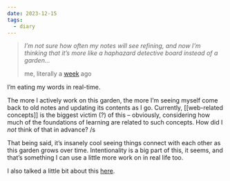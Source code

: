 ```yaml
---
date: 2023-12-15
tags:
  - diary
---
```


> *I’m not sure how often my notes will see refining, and now I’m thinking that it’s more like a haphazard detective board instead of a garden…*
> 
> me, literally a [week](https://github.com/VNGRD/sprout/commit/ef10ca16d8219ff8d0970e44867534ae8da10981) ago 

I’m eating my words in real-time. 

The more I actively work on this garden, the more I’m seeing myself come back to old notes and updating its contents as I go. Currently, [[web-related concepts]] is the biggest victim (?) of this – obviously, considering how much of the foundations of learning are related to such concepts. How did I *not* think of that in advance? /s

That being said, it’s insanely cool seeing things connect with each other as this garden grows over time. Intentionality is a big part of this, it seems, and that’s something I can use a little more work on in real life too.

I also talked a little bit about this [here](https://www.schlaugh.com/~/RLEjmgF).
